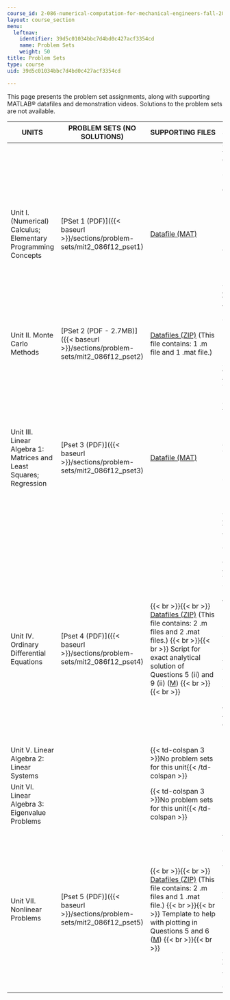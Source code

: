 ```yaml
---
course_id: 2-086-numerical-computation-for-mechanical-engineers-fall-2012
layout: course_section
menu:
  leftnav:
    identifier: 39d5c01034bbc7d4bd0c427acf3354cd
    name: Problem Sets
    weight: 50
title: Problem Sets
type: course
uid: 39d5c01034bbc7d4bd0c427acf3354cd

---
```


This page presents the problem set assignments, along with supporting MATLAB® datafiles and demonstration videos. Solutions to the problem sets are not available.

| UNITS | PROBLEM SETS (NO SOLUTIONS) | SUPPORTING FILES | SUPPORTING VIDEOS |
| --- | --- | --- | --- |
| Unit I. (Numerical) Calculus; Elementary Programming Concepts | [PSet 1 (PDF)]({{< baseurl >}}/sections/problem-sets/mit2_086f12_pset1) | [Datafile (MAT)](/coursemedia/2-086-numerical-computation-for-mechanical-engineers-fall-2012/021cf7c33f25e8c5bb52947f74648bc9_PSet1.mat.mat) | [The Macro-Me-Robot^1](#?w=535) {{< br >}}{{< br >}} Flash and JavaScript are required for this feature. {{< br >}}{{< br >}}    {{< br >}}{{< br >}} The Macro-Me-Robot^1 {{< br >}}{{< br >}} Video of a 2.086 robot performing IR range finding and odometry. (Courtesy of James Penn. Used with permission.) {{< br >}}{{< br >}} [\> Download from Internet Archive (MP4 - 4MB)](http://www.archive.org/download/MIT2.086S12/MIT2_086S12_unit1_robot_300k.mp4) {{< br >}}{{< br >}}  {{< br >}}{{< br >}}  |
| Unit II. Monte Carlo Methods | [PSet 2 (PDF - 2.7MB)]({{< baseurl >}}/sections/problem-sets/mit2_086f12_pset2) | [Datafiles (ZIP)](/coursemedia/2-086-numerical-computation-for-mechanical-engineers-fall-2012/e7ab2d3f164fd2b6a21c26eb6d49874f_PS2_Matlab_files.zip) (This file contains: 1 .m file and 1 .mat file.) | &nbsp; |
| Unit III. Linear Algebra 1: Matrices and Least Squares; Regression | [Pset 3 (PDF)]({{< baseurl >}}/sections/problem-sets/mit2_086f12_pset3) | [Datafile (MAT)](/coursemedia/2-086-numerical-computation-for-mechanical-engineers-fall-2012/a8f194f582f19ed5a7b985db9b32e554_friction_data_PSet3.mat) | [The Macro-Me-Robot: Friction Test](#?w=535) {{< br >}}{{< br >}} Flash and JavaScript are required for this feature. {{< br >}}{{< br >}}    {{< br >}}{{< br >}} The Macro-Me-Robot: Friction Test {{< br >}}{{< br >}} Video of a 2.086 robot attempting to push a load on two different surfaces. (Courtesy of James Penn. Used with permission.) {{< br >}}{{< br >}} [\> Download from Internet Archive (MP4 - 5MB)](http://www.archive.org/download/MIT2.086S12/MIT2_086S12_unit3_friction_300k.mp4) {{< br >}}{{< br >}}  {{< br >}}{{< br >}}  |
| Unit IV. Ordinary Differential Equations | [Pset 4 (PDF)]({{< baseurl >}}/sections/problem-sets/mit2_086f12_pset4) |  {{< br >}}{{< br >}} [Datafiles (ZIP)](/coursemedia/2-086-numerical-computation-for-mechanical-engineers-fall-2012/497abd7f8059c3951d2014db5ff0be2b_Pset_4_datafiles.zip) (This file contains: 2 .m files and 2 .mat files.) {{< br >}}{{< br >}} Script for exact analytical solution of Questions 5 (ii) and 9 (ii) ([M](/coursemedia/2-086-numerical-computation-for-mechanical-engineers-fall-2012/9c464022e134798e3f667680951a56d8_Y_exact_theta_exact.m)) {{< br >}}{{< br >}}  | [Macro-Me-Suspension](#?w=535)   {{< br >}}{{< br >}} Flash and JavaScript are required for this feature. {{< br >}}{{< br >}}    {{< br >}}{{< br >}} Macro-Me-Suspension {{< br >}}{{< br >}} Video of a 2.086 robot driving over a small bump at three different velocities. (Courtesy of James Penn. Used with permission.) {{< br >}}{{< br >}} [\> Download from Internet Archive (MP4 - 2MB)](http://www.archive.org/download/MIT2.086S12/MIT2_086S12_unit4_susp_300k.mp4) {{< br >}}{{< br >}}  {{< br >}}{{< br >}}  |
| Unit V. Linear Algebra 2: Linear Systems || {{< td-colspan 3 >}}No problem sets for this unit{{< /td-colspan >}} |||
| Unit VI. Linear Algebra 3: Eigenvalue Problems || {{< td-colspan 3 >}}No problem sets for this unit{{< /td-colspan >}} |||
| Unit VII. Nonlinear Problems | [Pset 5 (PDF)]({{< baseurl >}}/sections/problem-sets/mit2_086f12_pset5) |  {{< br >}}{{< br >}} [Datafiles (ZIP)](/coursemedia/2-086-numerical-computation-for-mechanical-engineers-fall-2012/749dea8cd8c5d34546a6ee6a593637cd_Pset5_datafiles.zip) (This file contains: 2 .m files and 1 .mat file.) {{< br >}}{{< br >}} Template to help with plotting in Questions 5 and 6 ([M](/coursemedia/2-086-numerical-computation-for-mechanical-engineers-fall-2012/06c99daa049be1f2e6b662f1ceea9eee_Pset_5_Q5_6_plotting_code.m)) {{< br >}}{{< br >}}  | [Robot Arm Demo](#?w=535)   {{< br >}}{{< br >}} Flash and JavaScript are required for this feature. {{< br >}}{{< br >}}    {{< br >}}{{< br >}} Robot Arm Demo {{< br >}}{{< br >}} Video of a 2.086 robot arm tracking a specified trajectory. (Courtesy of James Penn. Used with permission.) {{< br >}}{{< br >}} [\> Download from Internet Archive (MP4 - 2MB)](http://www.archive.org/download/MIT2.086S12/MIT2_086S12_unit7_arm_300k.mp4) {{< br >}}{{< br >}}  {{< br >}}{{< br >}}